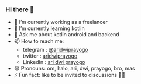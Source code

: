 ### Hi there 👋

<!--
**aridwiprayogo/aridwiprayogo** is a ✨ _special_ ✨ repository because its `README.md` (this file) appears on your GitHub profile.
- 👯 I’m looking to collaborate on ...
- 🤔 I’m looking for help with ...
Here are some ideas to get you started:
-->

- 🔭 I’m currently working as a freelancer
- 🌱 I’m currently learning kotlin
- 💬 Ask me about kotlin android and backend
- 📫 How to reach me: 
  - telegram : [@aridwiprayogo](https://t.me/aridwiprayogo)
  - twitter  : [aridwiprayogo](https://www.twitter.com/ariprayoga66)
  - LinkedIn : [ari dwi prayogo](https://www.linkedin.com/in/ari-dwi-prayogo-714157143)
- 😄 Pronouns: om, halo, ari, dwi, prayogo, bro, mas
- ⚡ Fun fact: like to be invited to discussions 🤗🤗
